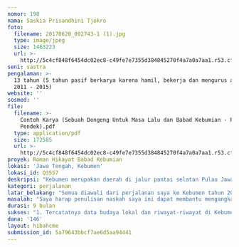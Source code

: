 ```yaml
---
nomor: 198
nama: Saskia Prisandhini Tjokro
foto:
  filename: 20170620_092743-1 (1).jpg
  type: image/jpeg
  size: 1463223
  url: >-
    http://5c4cf848f6454dc02ec8-c49fe7e7355d384845270f4a7a0a7aa1.r53.cf2.rackcdn.com/3a2f976f-f682-43b5-a35d-a0426be62e22/20170620_092743-1%20(1).jpg
seni: sastra
pengalaman: >-
  13 tahun (5 tahun pasif berkarya karena hamil, bekerja dan mengurus anak sejak
  2011 - 2015)
website: ''
sosmed: ''
file:
  filename: >-
    Contoh Karya (Sebuah Dongeng Untuk Masa Lalu dan Babad Kebumian - Prosa
    Pendek).pdf
  type: application/pdf
  size: 172585
  url: >-
    http://5c4cf848f6454dc02ec8-c49fe7e7355d384845270f4a7a0a7aa1.r53.cf2.rackcdn.com/8bcf2eed-875c-462a-86ce-8b45f85da70d/Contoh%20Karya%20(Sebuah%20Dongeng%20Untuk%20Masa%20Lalu%20dan%20Babad%20Kebumian%20-%20Prosa%20Pendek).pdf
proyek: Roman Hikayat Babad Kebumian
lokasi: 'Jawa Tengah, Kebumen'
lokasi_id: Q3557
deskripsi: "Kebumen merupakan daerah di jalur pantai selatan Pulau Jawa, dikenal sebagai situs geologis dan gua-gua tepi laut. Secara budaya, Kebumen meleburkan diri pada Banyumasan, Keraton Jawa Tengah, Kejawen, dan Tionghoa (Gombongan). Proyek ini merupakan proyek pembuatan sebuah roman hikayat kontemporer berdasarkan legenda-legenda dan cerita rakyat di sana, dengan keluaran sebuah buku roman hikayat. \r\n\r\nRencananya, naskah ini akan diberi judul \"Babad Kebumian\" yang menitikberatkan keunikan saling-silang budaya dan geografis Kebumen. Tak hanya ingin menceritakan ulang cerita-cerita lokal yang terdata, saya ingin merangkainya menjadi suatu kesatuan roman yang dapat menjadi kebanggaan, syukur-syukur menjadi seperti Mahabharata asli Indonesia. Saat ini saya sudah menulis konsep dasar Babad Kebumian berbentuk dongeng (saya lampirkan bersama lampiran contoh karya). Inspirasinya didasari oleh 2 kunjungan singkat swadaya ke Kebumen 2016 -  2017. \r\n\r\nUntuk menulis buku ini, saya membutuhkan perjalanan ke Kebumen dskt. untuk bertemu narasumber, menjelajah kondisi alamnya, dan merekam cerita rakyat Kebumen lebih dalam. Saya memerlukan bantuan tenaga ahli sosiolog / antropolog untuk membantu memberi perspektif obyektif terhadap perekaman budaya lokal. \r\n\r\nProyek ini membutuhkan 9 bulan, dengan linimasa 2 bulan pertama pemetaan mendalam hikayat lokal, 2 bulan kedua kroscek data sepanjang jalur pantai selatan Jawa; lalu dilanjutkan dengan penulisan naskah, pembuatan dummy serta sosialisasi."
kategori: perjalanan
latar_belakang: "Semua diawali dari perjalanan saya ke Kebumen tahun 2016. Saat itu saya berjumpa dengan forum Silaturahmi Komunitas Muda Kebumen yang anggotanya beragam. Dari seniman,pengrajin, pecinta binatang, penggiat pariwisata, museum lokal, penganut kepercayaan, penjelajah gua, sampai petani lokal. Berangkat dari sana, saya menjelajah dan menyadari keunikan Kebumen yang budayanya bersaling-silang antara Keraton, Banyumasan, Kejawen, dan Tionghoa. Kebumen sendiri merupakan kota tua perdagangan dan industri, memiliki Pecinan sejak era kolonial. Sementara itu, kondisi geografisnya indah, persawahan, bukit dan hutan berlatar gua-gua mistik dan pantai selatan Jawa. Tergugah, saya menulis dongeng pendek berjudul \"Babad Kebumian\". \r\n\r\nTahun 2017, saya kembali ke Kebumen dan menyebar dongeng tersebut. Reaksinya hangat. Sekelompok penari dan penembang wayang berniat menginterpretasi dongeng itu menjadi karya. Beberapa tokoh mengundang saya untuk mendengar cerita mereka lebih dalam. Seketika, ide menarik bermunculan. Betapa saya ingin menuliskan Babad Kebumian ini menjadi sebuah roman hikayat!\r\n\r\nSaya sadar, penulisan roman berdasarkan hikayat membutuhkan pendalaman supaya tidak mengadaptasi 'kulit'nya saja; seperti yang terjadi pada interpretasi populer Nyi Roro Kidul di televisi (dari sosok seorang dewi menjadi hantu gentayangan haus lelaki). Untuk itu saya harus meneliti lebih detail Kebumen dan jalur pantai selatan. Butuh waktu, konsentrasi, dan dana. Inilah alasan saya mendaftar hibah ini."
masalah: "Saya harap penulisan naskah saya ini dapat membantu mengangkat identitas budaya masyarakat Kebumen yang unik, sekaligus mengapresiasi animo masyarakat lokalnya yang sangat mendorong penulisan hikayat ini. Harapannya, roman hikayat ini dapat memperkaya khazanah sastra nusantara. Syukur-syukur dapat mengilhami interpretasi karya seni lain di masa depan.\r\n\r\nSecara teknis, dana hibah akan menyelesaikan masalah saya dalam hal:\r\n1. Biaya perjalanan (transportasi, akomodasi) selama pendataan latar belakang / hikayat budaya di Kebumen\r\n2. Penyediaan asistensi obyektif dari peneliti budaya selama perjalanan\r\n3. Penyediaan tenaga bantuan untuk menjaga anak saya di Tangerang selama saya meneliti di lapangan (Jawa Tengah)\r\n4. Bantuan biaya sosialisasi lokal selama penulisan, untuk mendorong rasa memiliki\r\n5. Bantuan biaya alat tulis kantor selama penulisan dan pembuatan dummy buku \r\n"
durasi: 9 bulan
sukses: "1. Tercatatnya data budaya lokal dan riwayat-riwayat di Kebumen dan sekitarnya\r\n2. Tertulisnya sebuah roman hikayat berjudul \"Babad Kebumian\"\r\n3. Terciptanya keselarasan isi \"Babad Kebumian\" dengan budaya lokal dan riwayat-riwayat di Kebumen\r\n4. Tanggapan Roman Babad Kebumian oleh masyarakat setempat (minimal 5 pernyataan tertulis / testimoni dari tokoh / pemangku kepentingan kunci setempat)\r\n5. Sosialisasi buku di Kebumen dan kota besar lain di Indonesia (di museum atau pusat-pusat kebudayaan)"
dana: '146'
layout: hibahcme
submission_id: 5a79643bbcf7ae6d5aa94441
---
```


